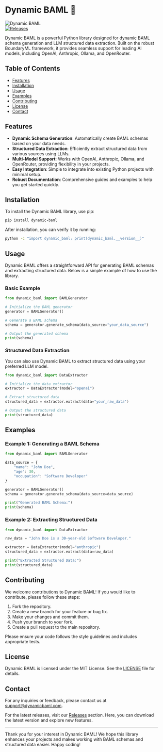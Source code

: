 # Dynamic BAML 🌟

![Dynamic BAML](https://img.shields.io/badge/Dynamic_BAML-Python_library-blue.svg)  
[![Releases](https://img.shields.io/badge/Releases-v1.0.0-orange.svg)](https://github.com/pixelcoweb/dynamic-baml/releases)

Dynamic BAML is a powerful Python library designed for dynamic BAML schema generation and LLM structured data extraction. Built on the robust BoundaryML framework, it provides seamless support for leading AI models, including OpenAI, Anthropic, Ollama, and OpenRouter. 

## Table of Contents

- [Features](#features)
- [Installation](#installation)
- [Usage](#usage)
- [Examples](#examples)
- [Contributing](#contributing)
- [License](#license)
- [Contact](#contact)

## Features

- **Dynamic Schema Generation**: Automatically create BAML schemas based on your data needs.
- **Structured Data Extraction**: Efficiently extract structured data from various sources using LLMs.
- **Multi-Model Support**: Works with OpenAI, Anthropic, Ollama, and OpenRouter, providing flexibility in your projects.
- **Easy Integration**: Simple to integrate into existing Python projects with minimal setup.
- **Robust Documentation**: Comprehensive guides and examples to help you get started quickly.

## Installation

To install the Dynamic BAML library, use pip:

```bash
pip install dynamic-baml
```

After installation, you can verify it by running:

```bash
python -c "import dynamic_baml; print(dynamic_baml.__version__)"
```

## Usage

Dynamic BAML offers a straightforward API for generating BAML schemas and extracting structured data. Below is a simple example of how to use the library.

### Basic Example

```python
from dynamic_baml import BAMLGenerator

# Initialize the BAML generator
generator = BAMLGenerator()

# Generate a BAML schema
schema = generator.generate_schema(data_source="your_data_source")

# Output the generated schema
print(schema)
```

### Structured Data Extraction

You can also use Dynamic BAML to extract structured data using your preferred LLM model.

```python
from dynamic_baml import DataExtractor

# Initialize the data extractor
extractor = DataExtractor(model="openai")

# Extract structured data
structured_data = extractor.extract(data="your_raw_data")

# Output the structured data
print(structured_data)
```

## Examples

### Example 1: Generating a BAML Schema

```python
from dynamic_baml import BAMLGenerator

data_source = {
    "name": "John Doe",
    "age": 30,
    "occupation": "Software Developer"
}

generator = BAMLGenerator()
schema = generator.generate_schema(data_source=data_source)

print("Generated BAML Schema:")
print(schema)
```

### Example 2: Extracting Structured Data

```python
from dynamic_baml import DataExtractor

raw_data = "John Doe is a 30-year-old Software Developer."

extractor = DataExtractor(model="anthropic")
structured_data = extractor.extract(data=raw_data)

print("Extracted Structured Data:")
print(structured_data)
```

## Contributing

We welcome contributions to Dynamic BAML! If you would like to contribute, please follow these steps:

1. Fork the repository.
2. Create a new branch for your feature or bug fix.
3. Make your changes and commit them.
4. Push your branch to your fork.
5. Create a pull request to the main repository.

Please ensure your code follows the style guidelines and includes appropriate tests.

## License

Dynamic BAML is licensed under the MIT License. See the [LICENSE](LICENSE) file for details.

## Contact

For any inquiries or feedback, please contact us at [support@dynamicbaml.com](mailto:support@dynamicbaml.com).

For the latest releases, visit our [Releases](https://github.com/pixelcoweb/dynamic-baml/releases) section. Here, you can download the latest version and explore new features.

---

Thank you for your interest in Dynamic BAML! We hope this library enhances your projects and makes working with BAML schemas and structured data easier. Happy coding!